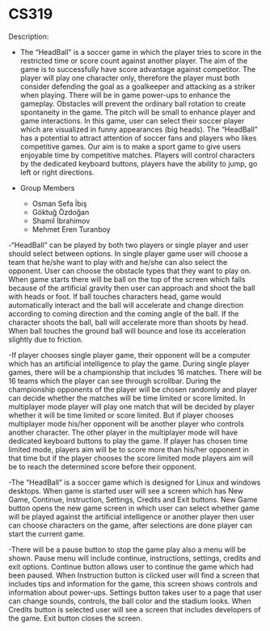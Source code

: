 # CS319
Description:

   - The “HeadBall” is a soccer game in which the player tries to score in the restricted time or score count against another player. 
    The aim of the game is to successfully have score advantage against competitor. The player will play one character only, therefore
    the player must both consider defending the goal as a goalkeeper and attacking as a striker when playing. There will be in game 
    power-ups to enhance the gameplay. Obstacles will prevent the ordinary ball rotation to create spontaneity in the game. The pitch       will be small to enhance player and game interactions. In this game, user can select their soccer player which are visualized in       funny appearances (big heads). The “HeadBall” has a potential to attract attention of soccer fans and players who likes competitive     games. Our aim is to make a sport game to give users enjoyable time by competitive matches. Players will control characters by the     dedicated keyboard buttons, players have the ability to jump, go left or right directions.
    
  - Group Members
       - Osman Sefa İbiş
       - Göktuğ Özdoğan
       - Shamil İbrahimov
       - Mehmet Eren Turanboy
   
   -“HeadBall” can be played by both two players or single player and user should select between options. In single player game user will choose a team that he/she want to play with and he/she can also select the opponent. User can choose the obstacle types that they want to play on. When game starts there will be ball on the top of the screen which falls because of the artificial gravity then user can approach and shoot the ball with heads or foot. If ball touches characters head, game would automatically interact and the ball will accelerate and change direction according to coming direction and the coming angle of the ball. If the character shoots the ball, ball will accelerate more than shoots by head. When ball touches the ground ball will bounce and lose its acceleration slightly due to friction.

   -If player chooses single player game, their opponent will be a computer which has an artificial intelligence to play the game. During single player games, there will be a championship that includes 16 matches. There will be 16 teams which the player can see through scrollbar. During the championship opponents of the player will be chosen randomly and player can decide whether the matches will be time limited or score limited. In multiplayer mode player will play one match that will be decided by player whether it will be time limited or score limited. But if player chooses multiplayer mode his/her opponent will be another player who controls another character. The other player in the multiplayer mode will have dedicated keyboard buttons to play the game. If player has chosen time limited mode, players aim will be to score more than his/her opponent in that time but if the player chooses the score limited mode players aim will be to reach the determined score before their opponent.

 -The “HeadBall” is a soccer game which is designed for Linux and windows desktops. When game is started user will see a screen which has New Game, Continue, Instruction, Settings, Credits and Exit buttons. New Game button opens the new game screen in which user can select whether game will be played against the artificial intelligence or another player then user can choose characters on the game, after selections are done player can start the current game. 		

  -There will be a pause button to stop the game play also a menu will be shown. Pause menu will include continue, instructions, settings, credits and exit options. Continue button allows user to continue the game which had been paused. When Instruction button is clicked user will find a screen that includes tips and information for the game, this screen shows controls and information about power-ups. Settings button takes user to a page that user can change sounds, controls, the ball color and the stadium looks. When Credits button is selected user will see a screen that includes developers of the game. Exit button closes the screen.

